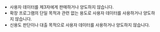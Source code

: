 - 사용자 데이터를 제3자에게 판매하거나 양도하지 않습니다.
- 확장 프로그램의 단일 목적과 관련 없는 용도로 사용자 데이터를 사용하거나 양도하지 않습니다.
- 신용도 판단이나 대출 목적으로 사용자 데이터를 사용하거나 양도하지 않습니다.

